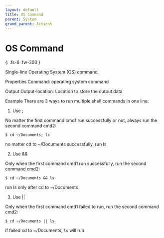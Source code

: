 ```yaml
---
layout: default
title: OS Command
parent: System
grand_parent: Actions
---
```

# OS Command
{: .fs-6 .fw-300 }

Single-line Operating System (OS) command.

Properties
Command: operating system command

Output
Output-location: Location to store the output data

Example
There are 3 ways to run multiple shell commands in one line:

1) Use ;

No matter the first command cmd1 run successfully or not, always run the second command cmd2:

```
$ cd ~/Documents; ls
```

no matter cd to ~/Documents successfully, run ls

2) Use &&

Only when the first command cmd1 run successfully, run the second command cmd2:
```
$ cd ~/Documents && ls
```
run ls only after cd to ~/Documents

3) Use ||

Only when the first command cmd1 failed to run, run the second command cmd2:
```
$ cd ~/Documents || ls
```
if failed cd to ~/Documents, `ls` will run
